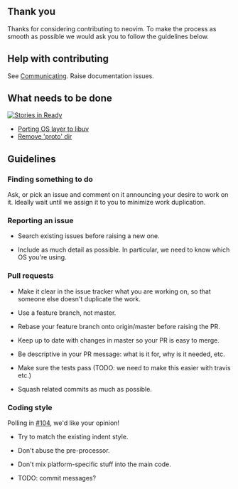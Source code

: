 ## Thank you

Thanks for considering contributing to neovim. To make the process as smooth as possible we would ask you to follow the guidelines below.

## Help with contributing

See [Communicating](Communicating). Raise documentation issues.

## What needs to be done

[![Stories in Ready](https://badge.waffle.io/neovim/neovim.png?label=ready)](https://waffle.io/neovim/neovim)

- [Porting OS layer to libuv](Porting-OS-layer-to-libuv)
- [Remove 'proto' dir](Remove-'proto'-dir)

## Guidelines

### Finding something to do

Ask, or pick an issue and comment on it announcing your desire to work on it. Ideally wait until we assign it to you to minimize work duplication.

### Reporting an issue

- Search existing issues before raising a new one.

- Include as much detail as possible. In particular, we need to know which OS you're using.

### Pull requests

- Make it clear in the issue tracker what you are working on, so that someone else doesn't duplicate the work.

- Use a feature branch, not master.

- Rebase your feature branch onto origin/master before raising the PR.

- Keep up to date with changes in master so your PR is easy to merge.

- Be descriptive in your PR message: what is it for, why is it needed, etc.

- Make sure the tests pass (TODO: we need to make this easier with travis etc.)

- Squash related commits as much as possible.

### Coding style
Polling in [#104](https://github.com/neovim/neovim/issues/104), we'd like your opinion!

- Try to match the existing indent style. 

- Don't abuse the pre-processor.

- Don't mix platform-specific stuff into the main code.

- TODO: commit messages?
